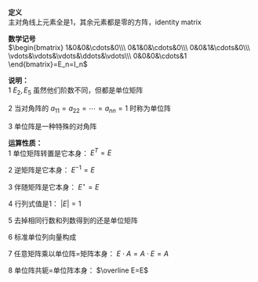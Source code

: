 **定义**  
主对角线上元素全是1，其余元素都是零的方阵，identity matrix  
  
**数学记号**  
 $\begin{bmatrix}  
1&0&0&\cdots&0\\\  
0&1&0&\cdots&0\\\  
0&0&1&\cdots&0\\\  
\vdots&\vdots&\vdots&\ddots&\vdots\\\  
0&0&0&\cdots&1  
\end{bmatrix}=E_n=I_n$  
  
**说明：**  
1  $E_2,E_5$ 虽然他们阶数不同，但都是单位矩阵  
  
2 当对角阵的 $a_{11}=a_{22}=\cdots=a_{nn}=1$ 时称为单位阵  
  
3 单位阵是一种特殊的对角阵  
  
**运算性质：**  
1 单位矩阵转置是它本身： $E^T=E$  
  
2 逆矩阵是它本身： $E^{-1}=E$  
  
3 伴随矩阵是它本身： $E^\star=E$  
  
4 行列式值是1： $|E|=1$  
  
5 去掉相同行数和列数得到的还是单位矩阵  
  
6 标准单位列向量构成  
  
7 任意矩阵乘以单位阵=矩阵本身： $E\cdot A  
=A\cdot E=A$  
  
8 单位阵共轭=单位阵本身： $\overline E=E$  
